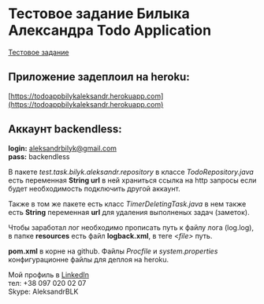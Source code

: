 # Тестовое задание Билыка Александра Todo Application #

[Тестовое задание](https://docs.google.com/document/d/1zk3Rmdkvx1RZ0wMQ5FDWV8tsjYETGpS2zniACwH01WI/edit#heading=h.94j8o12t9led)

## Приложение задеплоил на heroku: ##
[https://todoappbilykaleksandr.herokuapp.com](https://todoappbilykaleksandr.herokuapp.com)


## Аккаунт backendless:<br>
**login:** aleksandrbilyk@gmail.com<br>
**pass:** backendless


В пакете *test.task.bilyk.aleksandr.repository* в классе *TodoRepository.java* есть переменная **String url** в ней храниться ссылка на http запросы если будет необходимость подключить другой аккаунт.<br>

Также в том же пакете есть класс *TimerDeletingTask.java* в нем также есть **String** переменная **url** для удаления выполненых задач (заметок).<br>

Чтобы заработал лог необходимо прописать путь к файлу лога (log.log), в папке **resources** есть файл **logback.xml**, в теге <*file>* путь.<br> 

**pom.xml** в корне на github. Файлы *Procfile* и *system.properties* конфигурационне файлы для деплоя на heroku.


Мой профиль в [LinkedIn](https://www.linkedin.com/in/aleksandrblk/)<br>
тел: +38 097 020 02 07<br>
Skype: AleksandrBLK
